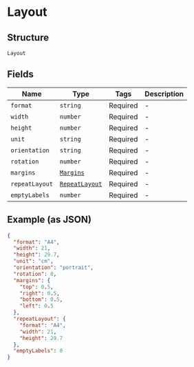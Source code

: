 
# Layout

## Structure

`Layout`

## Fields

| Name | Type | Tags | Description |
|  --- | --- | --- | --- |
| `format` | `string` | Required | - |
| `width` | `number` | Required | - |
| `height` | `number` | Required | - |
| `unit` | `string` | Required | - |
| `orientation` | `string` | Required | - |
| `rotation` | `number` | Required | - |
| `margins` | [`Margins`](/doc/models/margins.md) | Required | - |
| `repeatLayout` | [`RepeatLayout`](/doc/models/repeat-layout.md) | Required | - |
| `emptyLabels` | `number` | Required | - |

## Example (as JSON)

```json
{
  "format": "A4",
  "width": 21,
  "height": 29.7,
  "unit": "cm",
  "orientation": "portrait",
  "rotation": 0,
  "margins": {
    "top": 0.5,
    "right": 0.5,
    "bottom": 0.5,
    "left": 0.5
  },
  "repeatLayout": {
    "format": "A4",
    "width": 21,
    "height": 29.7
  },
  "emptyLabels": 0
}
```

